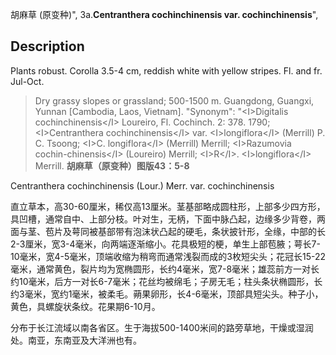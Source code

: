 胡麻草 (原变种)",
3a.**Centranthera cochinchinensis var. cochinchinensis**",

## Description
Plants robust. Corolla 3.5-4 cm, reddish white with yellow stripes. Fl. and fr. Jul-Oct.

> Dry grassy slopes or grassland; 500-1500 m. Guangdong, Guangxi, Yunnan [Cambodia, Laos, Vietnam].
  "Synonym": "&lt;I&gt;Digitalis cochinchinensis&lt;/I&gt; Loureiro, Fl. Cochinch. 2: 378. 1790; &lt;I&gt;Centranthera cochinchinensis&lt;/I&gt; var. &lt;I&gt;longiflora&lt;/I&gt; (Merrill) P. C. Tsoong; &lt;I&gt;C. longiflora&lt;/I&gt; (Merrill) Merrill; &lt;I&gt;Razumovia cochin-chinensis&lt;/I&gt; (Loureiro) Merrill; &lt;I&gt;R&lt;/I&gt;. &lt;I&gt;longiflora&lt;/I&gt; Merrill.
**胡麻草（原变种）图版43：5-8**

Centranthera cochinchinensis (Lour.) Merr. var. cochinchinensis

直立草本，高30-60厘米，稀仅高13厘米。茎基部略成圆柱形，上部多少四方形，具凹槽，通常自中、上部分枝。叶对生，无柄，下面中脉凸起，边缘多少背卷，两面与茎、苞片及萼同被基部带有泡沫状凸起的硬毛，条状披针形，全缘，中部的长2-3厘米，宽3-4毫米，向两端逐渐缩小。花具极短的梗，单生上部苞腋；萼长7-10毫米，宽4-5毫米，顶端收缩为稍弯而通常浅裂而成的3枚短尖头；花冠长15-22毫米，通常黄色，裂片均为宽椭圆形，长约4毫米，宽7-8毫米；雄蕊前方一对长约10毫米，后方一对长6-7毫米；花丝均被绵毛；子房无毛；柱头条状椭圆形，长约3毫米，宽约1毫米，被柔毛。蒴果卵形，长4-6毫米，顶部具短尖头。种子小，黄色，具螺旋状条纹。花果期6-10月。

分布于长江流域以南各省区。生于海拔500-1400米间的路旁草地，干燥或湿润处。南亚，东南亚及大洋洲也有。
